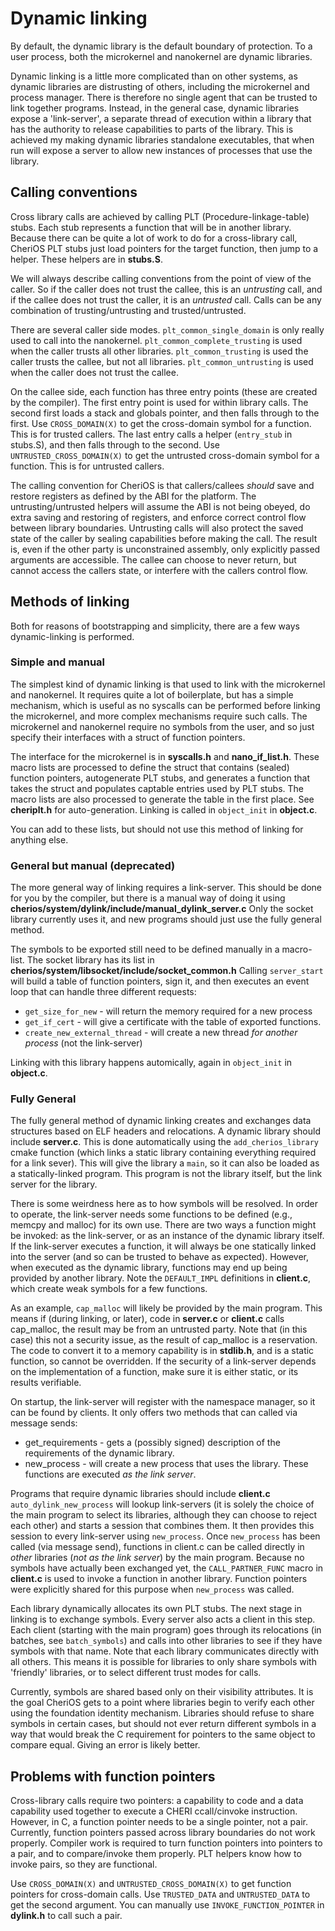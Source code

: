 # Dynamic linking

By default, the dynamic library is the default boundary of protection.
To a user process, both the microkernel and nanokernel are dynamic libraries.

Dynamic linking is a little more complicated than on other systems, as dynamic libraries are distrusting of others, including the microkernel and process manager.
There is therefore no single agent that can be trusted to link together programs.
Instead, in the general case, dynamic libraries expose a 'link-server', a separate thread of execution within a library that has the authority to release capabilities to parts of the library.
This is achieved my making dynamic libraries standalone executables, that when run will expose a server to allow new instances of processes that use the library. 

## Calling conventions

Cross library calls are achieved by calling PLT (Procedure-linkage-table) stubs.
Each stub represents a function that will be in another library.
Because there can be quite a lot of work to do for a cross-library call,
CheriOS PLT stubs just load pointers for the target function, then jump to a helper.
These helpers are in __stubs.S__.

We will always describe calling conventions from the point of view of the caller.
So if the caller does not trust the callee, this is an _untrusting_ call,
and if the callee does not trust the caller, it is an _untrusted_ call.
Calls can be any combination of trusting/untrusting and trusted/untrusted.

There are several caller side modes.
`plt_common_single_domain` is only really used to call into the nanokernel.
`plt_common_complete_trusting` is used when the caller trusts all other libraries.
`plt_common_trusting` is used the caller trusts the callee, but not all libraries.
`plt_common_untrusting` is used when the caller does not trust the callee.

On the callee side, each function has three entry points (these are created by the compiler).
The first entry point is used for within library calls.
The second first loads a stack and globals pointer, and then falls through to the first.
Use `CROSS_DOMAIN(X)` to get the cross-domain symbol for a function.
This is for trusted callers.
The last entry calls a helper (`entry_stub` in stubs.S), and then falls through to the second.
Use `UNTRUSTED_CROSS_DOMAIN(X)` to get the untrusted cross-domain symbol for a function.
This is for untrusted callers.

The calling convention for CheriOS is that callers/callees _should_ save and restore registers as defined by the ABI for the platform.
The untrusting/untrusted helpers will assume the ABI is not being obeyed, do extra saving and restoring of registers, and enforce correct control flow between library boundaries.
Untrusting calls will also protect the saved state of the caller by sealing capabilities before making the call.
The result is, even if the other party is unconstrained assembly, only explicitly passed arguments are accessible.
The callee can choose to never return, but cannot access the callers state, or interfere with the callers control flow.

## Methods of linking

Both for reasons of bootstrapping and simplicity, there are a few ways dynamic-linking is performed.

### Simple and manual

The simplest kind of dynamic linking is that used to link with the microkernel and nanokernel.
It requires quite a lot of boilerplate, but has a simple mechanism, which is useful as no syscalls can be performed before linking the microkernel,
and more complex mechanisms require such calls.
The microkernel and nanokernel require no symbols from the user, and so just specify their interfaces with a struct of function pointers.

The interface for the microkernel is in __syscalls.h__ and __nano_if_list.h__.
These macro lists are processed to define the struct that contains (sealed) function pointers, autogenerate PLT stubs, and generates a function that takes the struct and populates captable entries used by PLT stubs.
The macro lists are also processed to generate the table in the first place.
See __cheriplt.h__ for auto-generation.
Linking is called in `object_init` in __object.c__.

You can add to these lists, but should not use this method of linking for anything else.

### General but manual (deprecated)

The more general way of linking requires a link-server.
This should be done for you by the compiler, but there is a manual way of doing it using __cherios/system/dylink/include/manual_dylink_server.c__
Only the socket library currently uses it, and new programs should just use the fully general method.

The symbols to be exported still need to be defined manually in a macro-list.
The socket library has its list in __cherios/system/libsocket/include/socket_common.h__
Calling `server_start` will build a table of function pointers, sign it, and then executes an event loop that can handle three different requests:
* `get_size_for_new` - will return the memory required for a new process
* `get_if_cert` - will give a certificate with the table of exported functions.
* `create_new_external_thread` - will create a new thread _for another process_ (not the link-server)

Linking with this library happens automically, again in `object_init` in __object.c__.

### Fully General

The fully general method of dynamic linking creates and exchanges data structures based on ELF headers and relocations.
A dynamic library should include __server.c__.
This is done automatically using the `add_cherios_library` cmake function (which links a static library containing everything required for a link sever).
This will give the library a `main`, so it can also be loaded as a statically-linked program.
This program is not the library itself, but the link server for the library.

There is some weirdness here as to how symbols will be resolved.
In order to operate, the link-server needs some functions to be defined (e.g., memcpy and malloc) for its own use.
There are two ways a function might be invoked: as the link-server, or as an instance of the dynamic library itself.
If the link-server executes a function, it will always be one statically linked into the server (and so can be trusted to behave as expected).
However, when executed as the dynamic library, functions may end up being provided by another library.
Note the `DEFAULT_IMPL` definitions in __client.c__, which create weak symbols for a few functions.

As an example, `cap_malloc` will likely be provided by the main program.
This means if (during linking, or later), code in __server.c__ or __client.c__ calls cap_malloc, the result may be from an untrusted party.
Note that (in this case) this not a security issue, as the result of cap_malloc is a reservation.
The code to convert it to a memory capability is in __stdlib.h__, and is a static function, so cannot be overridden.
If the security of a link-server depends on the implementation of a function, make sure it is either static, or its results verifiable.

On startup, the link-server will register with the namespace manager, so it can be found by clients.
It only offers two methods that can called via message sends:
* get_requirements - gets a (possibly signed) description of the requirements of the dynamic library.
* new_process - will create a new process that uses the library.
These functions are executed _as the link server_.

Programs that require dynamic libraries should include __client.c__
`auto_dylink_new_process` will lookup link-servers (it is solely the choice of the main program to select its libraries, although they can choose to reject each other) and starts a session that combines them.
It then provides this session to every link-server using `new_process`.
Once `new_process` has been called (via message send), functions in client.c can be called directly in _other_ libraries (_not as the link server_) by the main program.
Because no symbols have actually been exchanged yet, the `CALL_PARTNER_FUNC` macro in __client.c__ is used to invoke a function in another library.
Function pointers were explicitly shared for this purpose when `new_process` was called.

Each library dynamically allocates its own PLT stubs.
The next stage in linking is to exchange symbols.
Every server also acts a client in this step.
Each client (starting with the main program) goes through its relocations (in batches, see `batch_symbols`) and calls into other libraries to see if they have symbols with that name.
Note that each library communicates directly with all others.
This means it is possible for libraries to only share symbols with 'friendly' libraries, or to select different trust modes for calls.

Currently, symbols are shared based only on their visibility attributes.
It is the goal CheriOS gets to a point where libraries begin to verify each other using the foundation identity mechanism.
Libraries should refuse to share symbols in certain cases, but should not ever return different symbols in a way that would break the C requirement for pointers to the same object to compare equal.
Giving an error is likely better.

## Problems with function pointers

Cross-library calls require two pointers: a capability to code and a data capability used together to execute a CHERI ccall/cinvoke instruction.
However, in C, a function pointer needs to be a single pointer, not a pair.
Currently, function pointers passed across library boundaries do not work properly.
Compiler work is required to turn function pointers into pointers to a pair, and to compare/invoke them properly.
PLT helpers know how to invoke pairs, so they are functional.

Use `CROSS_DOMAIN(X)` and `UNTRUSTED_CROSS_DOMAIN(X)` to get function pointers for cross-domain calls.
Use `TRUSTED_DATA` and `UNTRUSTED_DATA` to get the second argument.
You can manually use `INVOKE_FUNCTION_POINTER` in __dylink.h__ to call such a pair.
